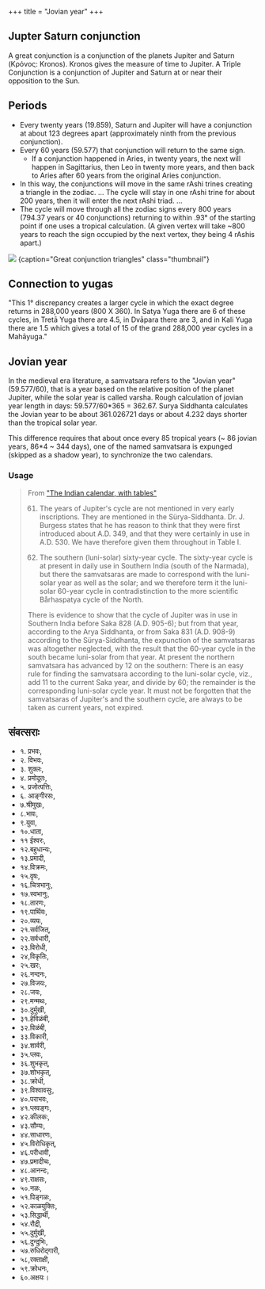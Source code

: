 +++
title = "Jovian year"
+++

## Jupter Saturn conjunction
A great conjunction is a conjunction of the planets Jupiter and Saturn (Κρόνος: Kronos). Kronos gives the measure of time to Jupiter. A Triple Conjunction is a conjunction of Jupiter and Saturn at or near their opposition to the Sun.

## Periods
- Every twenty years (19.859), Saturn and Jupiter will have a conjunction at about 123 degrees apart (approximately ninth from the previous conjunction). 
- Every 60 years (59.577) that conjunction will return to the same sign. 
  - If a conjunction happened in Aries, in twenty years, the next will happen in Sagittarius, then Leo in twenty more years, and then back to Aries after 60 years from the original Aries conjunction. 
- In this way, the conjunctions will move in the same rAshi trines creating a triangle in the zodiac. ... The cycle will stay in one rAshi trine for about 200 years, then it will enter the next rAshi triad. ... 
- The cycle will move through all the zodiac signs every 800 years (794.37 years or 40 conjunctions) returning to within .93° of the starting point if one uses a tropical calculation. (A given vertex will take \~800 years to reach the sign occupied by the next vertex, they being 4 rAshis apart.) 

![](../images/great_conjunction_triangles_1941.jpg)
{caption="Great conjunction triangles" class="thumbnail"}

## Connection to yugas
"This 1° discrepancy creates a larger cycle in which the exact degree returns in 288,000 years (800 X 360). In Satya Yuga there are 6 of these cycles, in Tretā Yuga there are 4.5, in Dvāpara there are 3, and in Kali Yuga there are 1.5 which gives a total of 15 of the grand 288,000 year cycles in a Mahāyuga."

## Jovian year
In the medieval era literature, a samvatsara refers to the "Jovian year" (59.577/60), that is a year based on the relative position of the planet Jupiter, while the solar year is called varsha. Rough calculation of jovian year length in days: 59.577/60*365 = 362.67. Surya Siddhanta calculates the Jovian year to be about 361.026721 days or about 4.232 days shorter than the tropical solar year.  

This difference requires that about once every 85 tropical years (~ 86 jovian years, 86*4 \~ 344 days), one of the named samvatsara is expunged (skipped as a shadow year), to synchronize the two calendars.

### Usage
> From ["The Indian calendar, with tables"](https://archive.org/details/indiancalendarw00dkgoog/page/n98/mode/2up)
> 
> 61. The years of Jupiter's cycle are not mentioned in very early inscriptions. They are mentioned in the Sürya-Siddhanta. Dr. J. Burgess states that he has reason to think that they were first introduced about A.D. 349, and that they were certainly in use in A.D. 530. We have therefore given them throughout in Table I.
> 
> 62. The southern (luni-solar) sixty-year cycle. The sixty-year cycle is at present in daily use in Southern India (south of the Narmada), but there the samvatsaras are made to correspond with the luni-solar year as well as the solar; and we therefore term it the luni-solar 60-year cycle in contradistinction to the more scientific Bårhaspatya cycle of the North.
>
>  There is evidence to show that the cycle of Jupiter was in use in Southern India before Saka 828 (A.D. 905-6); but from that year, according to the Arya Siddhanta, or from Saka 831 (A.D. 908-9) according to the Sürya-Siddhanta, the expunction of the samvatsaras was altogether neglected, with the result that the 60-year cycle in the south became luni-solar from that year. At present the northern samvatsara has advanced by 12 on the southern: There is an easy rule for finding the samvatsara according to the luni-solar cycle, viz., add 11 to the current Saka year, and divide by 60; the remainder is the corresponding luni-solar cycle year. It must not be forgotten that the samvatsaras of Jupiter's and the southern cycle, are always to be taken as current years, not expired.

## संवत्सराः
- १. प्रभवः,
- २. विभवः,
- ३. शुक्लः,
- ४. प्रमोदूतः,
- ५. प्रजोत्पत्तिः,  
- ६. आङ्गीरसः,
- ७.श्रीमुखः,
- ८.भावः,
- ९.युवा,
- १०.धाता,
- ११ ईश्वरः,
- १२.बहुधान्यः,
- १३.प्रमादी,
- १४.विक्रमः,
- १५.वृषः,
- १६.चित्रभानुः,
- १७.स्वभानुः,
- १८.तारणः,
- १९.पार्थिवः,
- २०.व्ययः,
- २१.सर्वजित्,
- २२.सर्वधारी,
- २३.विरोधी,
- २४,विकृतिः,
- २५.खरः,
- २६.नन्दनः,
- २७.विजयः,
- २८.जयः,
- २९.मन्मथः,
- ३०.दुर्मुखी,
- ३१.हेविळंबी,
- ३२.विळंबी,
- ३३.विकारी,
- ३४.शार्वरी,
- ३५.प्लवः,
- ३६.शुभकृत्,
- ३७.शोभकृत्,
- ३८.क्रोधी,
- ३९.विश्वावसुः,
- ४०.पराभवः,
- ४१.प्लवङ्गः,
- ४२.कीलकः,
- ४३.सौम्यः,
- ४४.साधारणः,
- ४५.विरोधिकृत्,
- ४६.परीधावी,
- ४७.प्रमादीचः,
- ४८.आनन्दः,
- ४९.राक्षसः,
- ५०.नळः,
- ५१.पिङ्गळः,
- ५२.काळयुक्तिः,
- ५३.सिद्धार्थी,
- ५४.रौद्री,
- ५५.दुर्मुखी,
- ५६.दुन्दुभिः,
- ५७.रुधिरोद्गारी,
- ५८,रक्ताक्षी,
- ५९.क्रोधनः,
- ६०.अक्षयः।